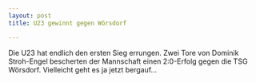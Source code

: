 ```yaml
---
layout: post
title: U23 gewinnt gegen Wörsdorf

---
```


Die U23 hat endlich den ersten Sieg errungen. Zwei Tore von Dominik Stroh-Engel bescherten der Mannschaft einen 2:0-Erfolg gegen die TSG Wörsdorf. Vielleicht geht es ja jetzt bergauf...



